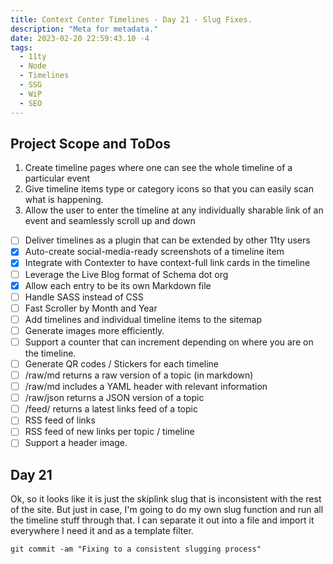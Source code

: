 ```yaml
---
title: Context Center Timelines - Day 21 - Slug Fixes.
description: "Meta for metadata."
date: 2023-02-20 22:59:43.10 -4
tags:
  - 11ty
  - Node
  - Timelines
  - SSG
  - WiP
  - SEO
---
```


## Project Scope and ToDos

1. Create timeline pages where one can see the whole timeline of a particular event
2. Give timeline items type or category icons so that you can easily scan what is happening.
3. Allow the user to enter the timeline at any individually sharable link of an event and seamlessly scroll up and down

- [ ] Deliver timelines as a plugin that can be extended by other 11ty users
- [x] Auto-create social-media-ready screenshots of a timeline item
- [x] Integrate with Contexter to have context-full link cards in the timeline
- [ ] Leverage the Live Blog format of Schema dot org
- [x] Allow each entry to be its own Markdown file
- [ ] Handle SASS instead of CSS
- [ ] Fast Scroller by Month and Year
- [ ] Add timelines and individual timeline items to the sitemap
- [ ] Generate images more efficiently.
- [ ] Support a counter that can increment depending on where you are on the timeline.
- [ ] Generate QR codes / Stickers for each timeline
- [ ] /raw/md returns a raw version of a topic (in markdown)
- [ ] /raw/md includes a YAML header with relevant information
- [ ] /raw/json returns a JSON version of a topic
- [ ] /feed/ returns a latest links feed of a topic
- [ ] RSS feed of links
- [ ] RSS feed of new links per topic / timeline
- [ ] Support a header image.

## Day 21

Ok, so it looks like it is just the skiplink slug that is inconsistent with the rest of the site. But just in case, I'm going to do my own slug function and run all the timeline stuff through that. I can separate it out into a file and import it everywhere I need it and as a template filter.

`git commit -am "Fixing to a consistent slugging process"`

